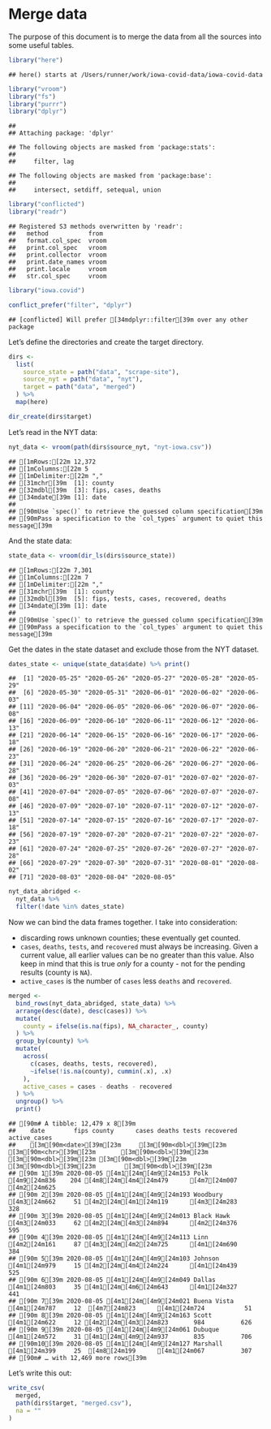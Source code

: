 Merge data
================

The purpose of this document is to merge the data from all the sources
into some useful tables.

``` r
library("here")
```

    ## here() starts at /Users/runner/work/iowa-covid-data/iowa-covid-data

``` r
library("vroom")
library("fs")
library("purrr")
library("dplyr")
```

    ## 
    ## Attaching package: 'dplyr'

    ## The following objects are masked from 'package:stats':
    ## 
    ##     filter, lag

    ## The following objects are masked from 'package:base':
    ## 
    ##     intersect, setdiff, setequal, union

``` r
library("conflicted")
library("readr")
```

    ## Registered S3 methods overwritten by 'readr':
    ##   method           from 
    ##   format.col_spec  vroom
    ##   print.col_spec   vroom
    ##   print.collector  vroom
    ##   print.date_names vroom
    ##   print.locale     vroom
    ##   str.col_spec     vroom

``` r
library("iowa.covid")

conflict_prefer("filter", "dplyr")
```

    ## [conflicted] Will prefer [34mdplyr::filter[39m over any other package

Let’s define the directories and create the target directory.

``` r
dirs <- 
  list(
    source_state = path("data", "scrape-site"),
    source_nyt = path("data", "nyt"),
    target = path("data", "merged")  
  ) %>%
  map(here)

dir_create(dirs$target)
```

Let’s read in the NYT data:

``` r
nyt_data <- vroom(path(dirs$source_nyt, "nyt-iowa.csv"))
```

    ## [1mRows:[22m 12,372
    ## [1mColumns:[22m 5
    ## [1mDelimiter:[22m ","
    ## [31mchr[39m  [1]: county
    ## [32mdbl[39m  [3]: fips, cases, deaths
    ## [34mdate[39m [1]: date
    ## 
    ## [90mUse `spec()` to retrieve the guessed column specification[39m
    ## [90mPass a specification to the `col_types` argument to quiet this message[39m

And the state data:

``` r
state_data <- vroom(dir_ls(dirs$source_state))
```

    ## [1mRows:[22m 7,301
    ## [1mColumns:[22m 7
    ## [1mDelimiter:[22m ","
    ## [31mchr[39m  [1]: county
    ## [32mdbl[39m  [5]: fips, tests, cases, recovered, deaths
    ## [34mdate[39m [1]: date
    ## 
    ## [90mUse `spec()` to retrieve the guessed column specification[39m
    ## [90mPass a specification to the `col_types` argument to quiet this message[39m

Get the dates in the state dataset and exclude those from the NYT
dataset.

``` r
dates_state <- unique(state_data$date) %>% print() 
```

    ##  [1] "2020-05-25" "2020-05-26" "2020-05-27" "2020-05-28" "2020-05-29"
    ##  [6] "2020-05-30" "2020-05-31" "2020-06-01" "2020-06-02" "2020-06-03"
    ## [11] "2020-06-04" "2020-06-05" "2020-06-06" "2020-06-07" "2020-06-08"
    ## [16] "2020-06-09" "2020-06-10" "2020-06-11" "2020-06-12" "2020-06-13"
    ## [21] "2020-06-14" "2020-06-15" "2020-06-16" "2020-06-17" "2020-06-18"
    ## [26] "2020-06-19" "2020-06-20" "2020-06-21" "2020-06-22" "2020-06-23"
    ## [31] "2020-06-24" "2020-06-25" "2020-06-26" "2020-06-27" "2020-06-28"
    ## [36] "2020-06-29" "2020-06-30" "2020-07-01" "2020-07-02" "2020-07-03"
    ## [41] "2020-07-04" "2020-07-05" "2020-07-06" "2020-07-07" "2020-07-08"
    ## [46] "2020-07-09" "2020-07-10" "2020-07-11" "2020-07-12" "2020-07-13"
    ## [51] "2020-07-14" "2020-07-15" "2020-07-16" "2020-07-17" "2020-07-18"
    ## [56] "2020-07-19" "2020-07-20" "2020-07-21" "2020-07-22" "2020-07-23"
    ## [61] "2020-07-24" "2020-07-25" "2020-07-26" "2020-07-27" "2020-07-28"
    ## [66] "2020-07-29" "2020-07-30" "2020-07-31" "2020-08-01" "2020-08-02"
    ## [71] "2020-08-03" "2020-08-04" "2020-08-05"

``` r
nyt_data_abridged <- 
  nyt_data %>%
  filter(!date %in% dates_state)
```

Now we can bind the data frames together. I take into consideration:

  - discarding rows unknown counties; these eventually get counted.
  - `cases`, `deaths`, `tests`, and `recovered` must always be
    increasing. Given a current value, all earlier values can be no
    greater than this value. Also keep in mind that this is true *only*
    for a county - not for the pending results (county is `NA`).
  - `active_cases` is the number of `cases` less `deaths` and
    `recovered`.

<!-- end list -->

``` r
merged <- 
  bind_rows(nyt_data_abridged, state_data) %>%
  arrange(desc(date), desc(cases)) %>%
  mutate(
    county = ifelse(is.na(fips), NA_character_, county)
  ) %>%
  group_by(county) %>%
  mutate(
    across(
      c(cases, deaths, tests, recovered),
      ~ifelse(!is.na(county), cummin(.x), .x)
    ),
    active_cases = cases - deaths - recovered
  ) %>%
  ungroup() %>%
  print()
```

    ## [90m# A tibble: 12,479 x 8[39m
    ##    date        fips county      cases deaths tests recovered active_cases
    ##    [3m[90m<date>[39m[23m     [3m[90m<dbl>[39m[23m [3m[90m<chr>[39m[23m       [3m[90m<dbl>[39m[23m  [3m[90m<dbl>[39m[23m [3m[90m<dbl>[39m[23m     [3m[90m<dbl>[39m[23m        [3m[90m<dbl>[39m[23m
    ## [90m 1[39m 2020-08-05 [4m1[24m[4m9[24m153 Polk         [4m9[24m836    204 [4m8[24m[4m4[24m479      [4m7[24m007         [4m2[24m625
    ## [90m 2[39m 2020-08-05 [4m1[24m[4m9[24m193 Woodbury     [4m3[24m662     51 [4m2[24m[4m1[24m119      [4m3[24m283          328
    ## [90m 3[39m 2020-08-05 [4m1[24m[4m9[24m013 Black Hawk   [4m3[24m033     62 [4m2[24m[4m3[24m894      [4m2[24m376          595
    ## [90m 4[39m 2020-08-05 [4m1[24m[4m9[24m113 Linn         [4m2[24m161     87 [4m3[24m[4m2[24m725      [4m1[24m690          384
    ## [90m 5[39m 2020-08-05 [4m1[24m[4m9[24m103 Johnson      [4m1[24m979     15 [4m2[24m[4m4[24m224      [4m1[24m439          525
    ## [90m 6[39m 2020-08-05 [4m1[24m[4m9[24m049 Dallas       [4m1[24m803     35 [4m1[24m[4m6[24m643      [4m1[24m327          441
    ## [90m 7[39m 2020-08-05 [4m1[24m[4m9[24m021 Buena Vista  [4m1[24m787     12  [4m7[24m823      [4m1[24m724           51
    ## [90m 8[39m 2020-08-05 [4m1[24m[4m9[24m163 Scott        [4m1[24m622     12 [4m2[24m[4m3[24m823       984          626
    ## [90m 9[39m 2020-08-05 [4m1[24m[4m9[24m061 Dubuque      [4m1[24m572     31 [4m1[24m[4m9[24m937       835          706
    ## [90m10[39m 2020-08-05 [4m1[24m[4m9[24m127 Marshall     [4m1[24m399     25  [4m8[24m199      [4m1[24m067          307
    ## [90m# … with 12,469 more rows[39m

Let’s write this out:

``` r
write_csv(
  merged,
  path(dirs$target, "merged.csv"),
  na = ""
)
```
